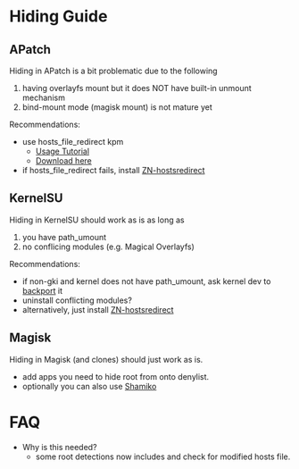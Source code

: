 # Hiding Guide

## APatch
 Hiding in APatch is a bit problematic due to the following
  1. having overlayfs mount but it does NOT have built-in unmount mechanism
  2. bind-mount mode (magisk mount) is not mature yet

 Recommendations: 
   - use hosts_file_redirect kpm
      - [Usage Tutorial](https://github.com/backslashxx/bindhosts/issues/3)
      - [Download here](https://github.com/AndroidPatch/kpm/releases)
   - if hosts_file_redirect fails, install [ZN-hostsredirect](https://github.com/aviraxp/ZN-hostsredirect/releases)

## KernelSU
 Hiding in KernelSU should work as is as long as
  1. you have path_umount
  2. no conflicing modules (e.g. Magical Overlayfs)

 Recommendations:
  - if non-gki and kernel does not have path_umount, ask kernel dev to [backport](https://github.com/tiann/KernelSU/pull/1464) it
  - uninstall conflicting modules? 
  - alternatively, just install [ZN-hostsredirect](https://github.com/aviraxp/ZN-hostsredirect/releases)

## Magisk
 Hiding in Magisk (and clones) should just work as is.
 - add apps you need to hide root from onto denylist. 
 - optionally you can also use [Shamiko](https://github.com/LSPosed/LSPosed.github.io/releases/)

# FAQ
 - Why is this needed?
   - some root detections now includes and check for modified hosts file.
